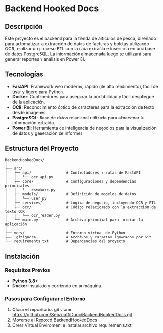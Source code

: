 # Backend Hooked Docs

## Descripción

Este proyecto es el backend para la tienda de artículos de pesca, diseñado para automatizar la extracción de datos de facturas y boletas utilizando OCR, realizar un proceso ETL con la data extraída e insertarla en una base de datos PostgreSQL. La información almacenada luego se utilizará para generar reportes y análisis en Power BI.

## Tecnologías

- **FastAPI**: Framework web moderno, rápido (de alto rendimiento), fácil de usar y ligero para Python.
- **Docker**: Contenedores para asegurar la portabilidad y fácil despliegue de la aplicación.
- **OCR**: Reconocimiento óptico de caracteres para la extracción de texto desde imágenes.
- **PostgreSQL**: Base de datos relacional utilizada para almacenar la información extraída.
- **Power BI**: Herramienta de inteligencia de negocios para la visualización de datos y generación de informes.

## Estructura del Proyecto
```
BackendHookedDocs/
│
├── src/
│   ├── api/                # Controladores y rutas de FastAPI
│   │   └── ocr_api.py
│   ├── core/               # Configuraciones y dependencias principales
│   │   └── database.py
│   ├── models/             # Definición de modelos de datos
│   │   └── user.py
│   ├── services/           # Lógica de negocio, incluyendo OCR y ETL
│   ├── ocr/                # Código relacionado con la extracción de texto OCR
│   │   └── ocr_reader.py
│   └── main.py             # Archivo principal para iniciar la aplicación
│
├── venv/                   # Entorno virtual de Python
├── .gitignore              # Archivos y carpetas ignorados por Git
└── requirements.txt        # Dependencias del proyecto
```


## Instalación

### Requisitos Previos

- **Python 3.8+**
- **Docker** instalado y corriendo en tu máquina.

### Pasos para Configurar el Entorno

1. Clona el repositorio:
   git clone https://github.com/SebacaffiDuoc/BackendHookedDocs.git
2. Moverse al Repo:cd BackendHookedDocs
3. Crear Virtual Enviroment e instalar archivo requirements.txt
